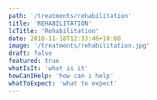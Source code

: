 ```yaml
---
path: '/treatments/rehabilitation'
title: 'REHABILITATION'
lcTitle: 'Rehabilitation'
date: 2018-11-18T12:33:46+10:00
image: '/treatments/rehabilitation.jpg'
draft: false
featured: true
whatIsIt: 'what is it'
howCanIHelp: 'how can i help'
whatToExpect: 'what to expect'
---
```

